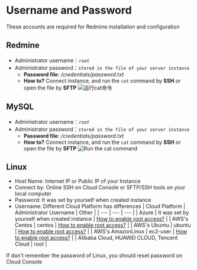 # Username and Password

These accounts are required for Redmine installation and configuration

## Redmine

* Administrator username：*`root`*
* Administrator password：`stored in the file of your server instance`  
     - **Password file**: */credentials/password.txt*  
     - **How to?**  Connect instance, and run the `cat` command by **SSH** or open the file by **SFTP**
       ![运行cat命令](https://libs.websoft9.com/Websoft9/DocsPicture/zh/redmine/redmine-getpassword-websoft9.png)

## MySQL

* Administrator username：*`root`*
* Administrator password：`stored in the file of your server instance`  
     - **Password file**: */credentials/password.txt*  
     - **How to?**  Connect instance, and run the `cat` command by **SSH** or open the file by **SFTP**
      ![Run the cat command](https://libs.websoft9.com/Websoft9/DocsPicture/zh/common/catdbpassword-websoft9.png)

## Linux

* Host Name: Internet IP or Public IP of your Instance
* Connect by: Online SSH on Cloud Console or SFTP/SSH tools on your local computer
* Password: It was set by yourself when created instance
* Username: Different Cloud Platform has differences
   |  Cloud Platform   |  Administrator Username   | Other |
   | --- | --- | --- |
   |  Azure   |  It was set by yourself when created instance   | [How to enable root access?](https://support.websoft9.com/docs/azure/server-login.html#sample2-enable-the-root-username) |
   |  AWS's Centos  |  centos   | [How to enable root access?](https://support.websoft9.com/docs/aws/server-login.html#sample2-enable-the-root-username) |
   |  AWS's Ubuntu  |  ubuntu   | [How to enable root access?](https://support.websoft9.com/docs/aws/server-login.html#sample2-enable-the-root-username) |
   |  AWS's AmazonLinux  |  ec2-user | [How to enable root access?](https://support.websoft9.com/docs/aws/server-login.html#sample2-enable-the-root-username) |
   |  Alibaba Cloud, HUAWEI CLOUD, Tencent Cloud |  root   |

If don't remember the password of Linux, you should reset password on Cloud Console